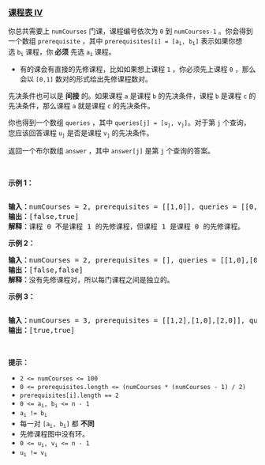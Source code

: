 ### [课程表 IV](https://leetcode-cn.com/problems/course-schedule-iv)

<p>你总共需要上<meta charset="UTF-8" />&nbsp;<code>numCourses</code>&nbsp;门课，课程编号依次为 <code>0</code>&nbsp;到&nbsp;<code>numCourses-1</code>&nbsp;。你会得到一个数组&nbsp;<code>prerequisite</code> ，其中<meta charset="UTF-8" />&nbsp;<code>prerequisites[i] = [a<sub>i</sub>, b<sub>i</sub>]</code>&nbsp;表示如果你想选<meta charset="UTF-8" />&nbsp;<code>b<sub>i</sub></code> 课程，你<strong> 必须</strong> 先选<meta charset="UTF-8" />&nbsp;<code>a<sub>i</sub></code>&nbsp;课程。</p>

<ul>
	<li>有的课会有直接的先修课程，比如如果想上课程 <code>1</code>&nbsp;，你必须先上课程 <code>0</code>&nbsp;，那么会以 <code>[0,1]</code>&nbsp;数对的形式给出先修课程数对。</li>
</ul>

<p>先决条件也可以是 <strong>间接</strong> 的。如果课程 <code>a</code> 是课程 <code>b</code> 的先决条件，课程 <code>b</code> 是课程 <code>c</code> 的先决条件，那么课程 <code>a</code> 就是课程 <code>c</code> 的先决条件。</p>

<p>你也得到一个数组<meta charset="UTF-8" />&nbsp;<code>queries</code>&nbsp;，其中<meta charset="UTF-8" />&nbsp;<code>queries[j] = [u<sub>j</sub>, v<sub>j</sub>]</code>。对于第 <code>j</code> 个查询，您应该回答课程<meta charset="UTF-8" />&nbsp;<code>u<sub>j</sub></code>&nbsp;是否是课程<meta charset="UTF-8" />&nbsp;<code>v<sub>j</sub></code>&nbsp;的先决条件。</p>

<p>返回一个布尔数组 <code>answer</code> ，其中 <code>answer[j]</code> 是第 <code>j</code> 个查询的答案。</p>

<p>&nbsp;</p>

<p><strong>示例 1：</strong></p>

<p><img alt="" src="https://assets.leetcode.com/uploads/2021/05/01/courses4-1-graph.jpg" /></p>

<pre>
<strong>输入：</strong>numCourses = 2, prerequisites = [[1,0]], queries = [[0,1],[1,0]]
<strong>输出：</strong>[false,true]
<strong>解释：</strong>课程 0 不是课程 1 的先修课程，但课程 1 是课程 0 的先修课程。
</pre>

<p><strong>示例 2：</strong></p>

<pre>
<strong>输入：</strong>numCourses = 2, prerequisites = [], queries = [[1,0],[0,1]]
<strong>输出：</strong>[false,false]
<strong>解释：</strong>没有先修课程对，所以每门课程之间是独立的。
</pre>

<p><strong>示例 3：</strong></p>

<p><img alt="" src="https://assets.leetcode.com/uploads/2021/05/01/courses4-3-graph.jpg" /></p>

<pre>
<strong>输入：</strong>numCourses = 3, prerequisites = [[1,2],[1,0],[2,0]], queries = [[1,0],[1,2]]
<strong>输出：</strong>[true,true]
</pre>

<p>&nbsp;</p>

<p><strong>提示：</strong></p>

<p><meta charset="UTF-8" /></p>

<ul>
	<li><code>2 &lt;= numCourses &lt;= 100</code></li>
	<li><code>0 &lt;= prerequisites.length &lt;= (numCourses * (numCourses - 1) / 2)</code></li>
	<li><code>prerequisites[i].length == 2</code></li>
	<li><code>0 &lt;= a<sub>i</sub>, b<sub>i</sub>&nbsp;&lt;= n - 1</code></li>
	<li><code>a<sub>i</sub>&nbsp;!= b<sub>i</sub></code></li>
	<li>每一对<meta charset="UTF-8" />&nbsp;<code>[a<sub>i</sub>, b<sub>i</sub>]</code>&nbsp;都 <strong>不同</strong></li>
	<li>先修课程图中没有环。</li>
	<li><code>0 &lt;= u<sub>i</sub>, v<sub>i</sub>&nbsp;&lt;= n - 1</code></li>
	<li><code>u<sub>i</sub>&nbsp;!= v<sub>i</sub></code></li>
</ul>
